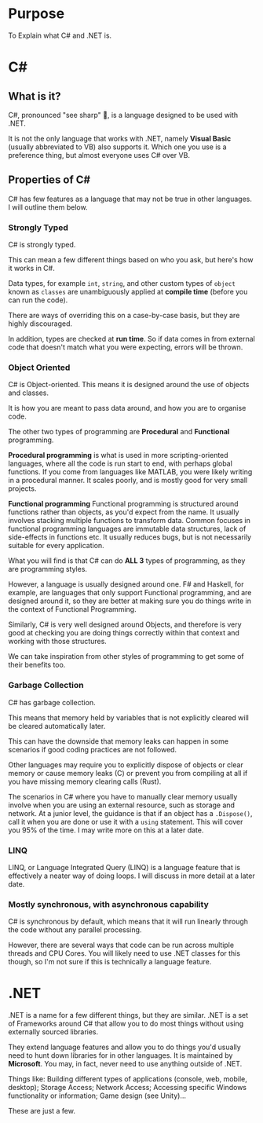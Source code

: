 # Purpose

To Explain what C# and .NET is.

# C#

## What is it?

C#, pronounced "see sharp" 👀, is a language designed to be used with .NET.

It is not the only language that works with .NET, namely **Visual Basic** (usually abbreviated to VB) also supports it. Which one you use is a preference thing, but almost everyone uses C# over VB.

## Properties of C#

C# has few features as a language that may not be true in other languages. I will outline them below.

### Strongly Typed

C# is strongly typed.

This can mean a few different things based on who you ask, but here's how it works in C#.

Data types, for example `int`, `string`, and other custom types of `object` known as `classes` are unambiguously applied at **compile time** (before you can run the code).

There are ways of overriding this on a case-by-case basis, but they are highly discouraged.

In addition, types are checked at **run time**. So if data comes in from external code that doesn't match what you were expecting, errors will be thrown.

### Object Oriented

C# is Object-oriented. This means it is designed around the use of objects and classes.

It is how you are meant to pass data around, and how you are to organise code.

The other two types of programming are **Procedural** and **Functional** programming.

**Procedural programming** is what is used in more scripting-oriented languages, where all the code is run start to end, with perhaps global functions. If you come from languages like MATLAB, you were likely writing in a procedural manner.
It scales poorly, and is mostly good for very small projects.

**Functional programming**
Functional programming is structured around functions rather than objects, as you'd expect from the name.
It usually involves stacking multiple functions to transform data.
Common focuses in functional programming languages are immutable data structures, lack of side-effects in functions etc.
It usually reduces bugs, but is not necessarily suitable for every application.

What you will find is that C# can do **ALL 3** types of programming, as they are programming styles.

However, a language is usually designed around one. F# and Haskell, for example, are languages that only support Functional programming, and are designed around it, so they are better at making sure you do things write in the context of Functional Programming.

Similarly, C# is very well designed around Objects, and therefore is very good at checking you are doing things correctly within that context and working with those structures.

We can take inspiration from other styles of programming to get some of their benefits too.

### Garbage Collection

C# has garbage collection.

This means that memory held by variables that is not explicitly cleared will be cleared automatically later.

This can have the downside that memory leaks can happen in some scenarios if good coding practices are not followed.

Other languages may require you to explicitly dispose of objects or clear memory or cause memory leaks (C) or prevent you from compiling at all if you have missing memory clearing calls (Rust).

The scenarios in C# where you have to manually clear memory usually involve when you are using an external resource, such as storage and network.
At a junior level, the guidance is that if an object has a `.Dispose()`, call it when you are done or use it with a `using` statement. This will cover you 95% of the time. I may write more on this at a later date.

### LINQ

LINQ, or Language Integrated Query (LINQ) is a language feature that is effectively a neater way of doing loops. I will discuss in more detail at a later date.

### Mostly synchronous, with asynchronous capability

C# is synchronous by default, which means that it will run linearly through the code without any parallel processing.

However, there are several ways that code can be run across multiple threads and CPU Cores. You will likely need to use .NET classes for this though, so I'm not sure if this is technically a language feature.

# .NET

.NET is a name for a few different things, but they are similar. .NET is a set of Frameworks around C# that allow you to do most things without using externally sourced libraries.

They extend language features and allow you to do things you'd usually need to hunt down libraries for in other languages.
It is maintained by **Microsoft**. You may, in fact, never need to use anything outside of .NET.

Things like: Building different types of applications (console, web, mobile, desktop); Storage Access; Network Access; Accessing specific Windows functionality or information; Game design (see Unity)...

These are just a few.
